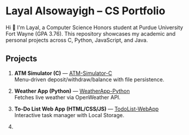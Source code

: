 # Layal Alsowayigh – CS Portfolio

Hi 👋 I'm Layal, a Computer Science Honors student at Purdue University Fort Wayne (GPA 3.76).
This repository showcases my academic and personal projects across C, Python, JavaScript, and Java.

## Projects
1. **ATM Simulator (C)** — [ATM-Simulator-C](ATM-Simulator-C)  
   Menu-driven deposit/withdraw/balance with file persistence.

2. **Weather App (Python)** — [WeatherApp-Python](WeatherApp-Python)  
   Fetches live weather via OpenWeather API.

3. **To-Do List Web App (HTML/CSS/JS)** — [TodoList-WebApp](TodoList-WebApp)  
   Interactive task manager with Local Storage.

4.